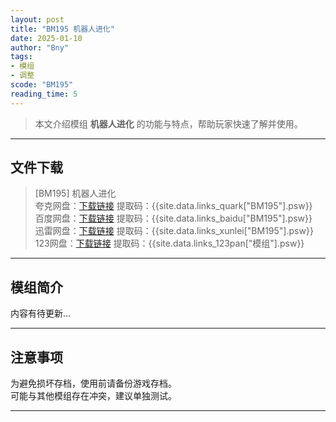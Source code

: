 ```yaml
---
layout: post
title: "BM195 机器人进化"
date: 2025-01-10
author: "Bny"
tags: 
- 模组
- 调整
scode: "BM195"
reading_time: 5
---
```


> 本文介绍模组 **机器人进化** 的功能与特点，帮助玩家快速了解并使用。

---

## 文件下载

> [BM195] 机器人进化  
夸克网盘：[下载链接]({{site.data.links_quark["BM195"].url}}) 提取码：{{site.data.links_quark["BM195"].psw}}  
百度网盘：[下载链接]({{site.data.links_baidu["BM195"].url}}) 提取码：{{site.data.links_baidu["BM195"].psw}}  
迅雷网盘：[下载链接]({{site.data.links_xunlei["BM195"].url}}) 提取码：{{site.data.links_xunlei["BM195"].psw}}  
123网盘：[下载链接]({{site.data.links_123pan["模组"].url}}) 提取码：{{site.data.links_123pan["模组"].psw}}  

---

## 模组简介

>  
内容有待更新...  

---

## 注意事项

>  
为避免损坏存档，使用前请备份游戏存档。  
可能与其他模组存在冲突，建议单独测试。  

---

